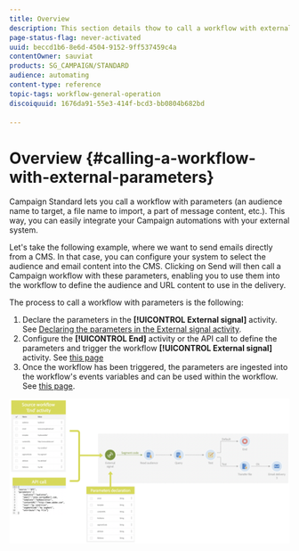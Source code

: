 ```yaml
---
title: Overview
description: This section details thow to call a workflow with external parameters.
page-status-flag: never-activated
uuid: beccd1b6-8e6d-4504-9152-9ff537459c4a
contentOwner: sauviat
products: SG_CAMPAIGN/STANDARD
audience: automating
content-type: reference
topic-tags: workflow-general-operation
discoiquuid: 1676da91-55e3-414f-bcd3-bb0804b682bd

---
```


# Overview {#calling-a-workflow-with-external-parameters}

Campaign Standard lets you call a workflow with parameters (an audience name to target, a file name to import, a part of message content, etc.). This way, you can easily integrate your Campaign automations with your external system.

Let's take the following example, where we want to send emails directly from a CMS. In that case, you can configure your system to select the audience and email content into the CMS. Clicking on Send will then call a Campaign workflow with these parameters, enabling you to use them into the workflow to define the audience and URL content to use in the delivery.

The process to call a workflow with parameters is the following:

1. Declare the parameters in the **[!UICONTROL External signal]** activity. See [Declaring the parameters in the External signal activity](../../automating/using/declaring-parameters-external-signal.md).
1. Configure the **[!UICONTROL End]** activity or the API call to define the parameters and trigger the workflow **[!UICONTROL External signal]** activity. See [this page](../../automating/using/defining-parameters-calling-workflow.md)
1. Once the workflow has been triggered, the parameters are ingested into the workflow's events variables and can be used within the workflow. See [this page](../../automating/using/customizing-workflow-external-parameters.md).

![](assets/extsignal_process.png)

